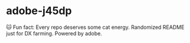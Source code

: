 ﻿# adobe-j45dp

🐱 Fun fact: Every repo deserves some cat energy.
Randomized README just for DX farming.
Powered by adobe.
